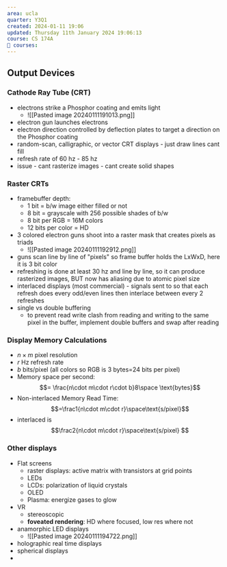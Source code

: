 ```yaml
---
area: ucla
quarter: Y3Q1
created: 2024-01-11 19:06
updated: Thursday 11th January 2024 19:06:13
course: CS 174A
📕 courses:
---
```

## Output Devices
### Cathode Ray Tube (CRT)
- electrons strike a Phosphor coating and emits light
	- ![[Pasted image 20240111191013.png]]
- electron gun launches electrons
- electron direction controlled by deflection plates to target a direction on the Phosphor coating
- random-scan, calligraphic, or vector CRT displays - just draw lines cant fill
- refresh rate of 60 hz - 85 hz
- issue - cant rasterize images - cant create solid shapes
### Raster CRTs
- framebuffer depth:
	- 1 bit = b/w image either filled or not
	- 8 bit = grayscale with 256 possible shades of b/w
	- 8 bit per RGB = 16M colors
	- 12 bits per color = HD
- 3 colored electron guns shoot into a raster mask that creates pixels as triads
	- ![[Pasted image 20240111192912.png]]
- guns scan line by line of "pixels" so frame buffer holds the LxWxD, here it is 3 bit color
- refreshing is done at least 30 hz and line by line, so it can produce rasterized images, BUT now has aliasing due to atomic pixel size
- interlaced displays (most commercial) - signals sent to so that each refresh does every odd/even lines then interlace between every 2 refreshes
- single vs double buffering
	- to prevent read write clash from reading and writing to the same pixel in the buffer, implement double buffers and swap after reading
### Display Memory Calculations
- $n\times m$ pixel resolution
- $r$ Hz refresh rate
- $b$ bits/pixel (all colors so RGB is 3 bytes=24 bits per pixel)
- Memory space per second: $$= \frac{n\cdot m\cdot r\cdot b}8\space \text{bytes}$$
- Non-interlaced Memory Read Time: $$=\frac1{n\cdot m\cdot r}\space\text{s/pixel}$$
- interlaced is $$\frac2{n\cdot m\cdot r}\space\text{s/pixel} $$
### Other displays
- Flat screens
	- raster displays: active matrix with transistors at grid points
	- LEDs
	- LCDs: polarization of liquid crystals
	- OLED
	- Plasma: energize gases to glow
- VR
	- stereoscopic
	- __foveated rendering__: HD where focused, low res where not
- anamorphic LED displays
	- ![[Pasted image 20240111194722.png]]
- holographic real time displays
- spherical displays
- 